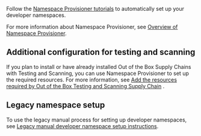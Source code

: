 Follow the [Namespace Provisioner tutorials](/docs-tap/namespace-provisioner/tutorials.hbs.md) to
automatically set up your developer namespaces.

For more information about Namespace Provisioner, see [Overview of Namespace Provisioner](/docs-tap/namespace-provisioner/about.hbs.md).

## <a id="config-test-scan"></a> Additional configuration for testing and scanning

If you plan to install or have already installed Out of the Box Supply Chains with Testing and
Scanning, you can use Namespace Provisioner to set up the required resources. For more information, 
see [Add the resources required by Out of the Box Testing and Scanning Supply Chain](/docs-tap/namespace-provisioner/how-tos.hbs.md#add-test-scan) .

## <a id="legacy-setup"></a> Legacy namespace setup

To use the legacy manual process for setting up developer namespaces, 
see [Legacy manual developer namespace setup instructions](/docs-tap/namespace-provisioner/legacy-manual-namespace-setup.hbs.md).
